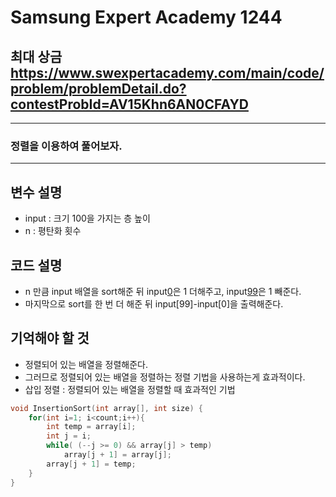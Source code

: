 Samsung Expert Academy 1244
=============
최대 상금  <https://www.swexpertacademy.com/main/code/problem/problemDetail.do?contestProbId=AV15Khn6AN0CFAYD>
---------------
- - -
### 정렬을 이용하여 풀어보자.
- - -
## 변수 설명
- input : 크기 100을 가지는 층 높이
- n : 평탄화 횟수
## 코드 설명
- n 만큼 input 배열을 sort해준 뒤 input[0](최소값)은 1 더해주고, input[99](최대값)은 1 빼준다.
- 마지막으로 sort를 한 번 더 해준 뒤 input[99]-input[0]을 출력해준다.
## 기억해야 할 것
- 정렬되어 있는 배열을 정렬해준다.
- 그러므로 정렬되어 있는 배열을 정렬하는 정렬 기법을 사용하는게 효과적이다.
- 삽입 정렬 : 정렬되어 있는 배열을 정렬할 때 효과적인 기법
~~~cpp
void InsertionSort(int array[], int size) {
    for(int i=1; i<count;i++){
        int temp = array[i];
        int j = i;
        while( (--j >= 0) && array[j] > temp)
            array[j + 1] = array[j];
        array[j + 1] = temp;
    }
}
~~~
